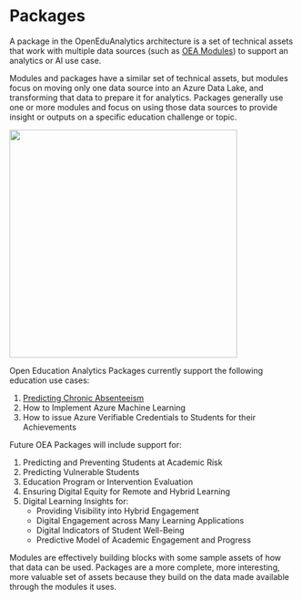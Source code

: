 # Packages
A package in the OpenEduAnalytics architecture is a set of technical assets that work with multiple data sources (such as [OEA Modules](https://github.com/microsoft/OpenEduAnalytics/tree/main/modules)) to support an analytics or AI use case.  

Modules and packages have a similar set of technical assets, but modules focus on moving only one data source into an Azure Data Lake, and transforming that data to prepare it for analytics. Packages generally use one or more modules and focus on using those data sources to provide insight or outputs on a specific education challenge or topic.  

<img height="400" src="https://github.com/microsoft/OpenEduAnalytics/blob/main/docs/pics/oea-ref-arch-package.jpg">

Open Education Analytics Packages currently support the following education use cases: 

1. <a href="https://github.com/microsoft/OpenEduAnalytics/tree/main/packages/package_catalog/Chronic_Absenteeism"> Predicting Chronic Absenteeism </a>
2. How to Implement Azure Machine Learning 
3. How to issue Azure Verifiable Credentials to Students for their Achievements


Future OEA Packages will include support for: 

  1. Predicting and Preventing Students at Academic Risk 
  2. Predicting Vulnerable Students 
  3. Education Program or Intervention Evaluation 
  4. Ensuring Digital Equity for Remote and Hybrid Learning 
  5. Digital Learning Insights for: 
      - Providing Visibility into Hybrid Engagement 
      - Digital Engagement across Many Learning Applications 
      - Digital Indicators of Student Well-Being 
      - Predictive Model of Academic Engagement and Progress  

Modules are effectively building blocks with some sample assets of how that data can be used. Packages are a more complete, more interesting, more valuable set of assets because they build on the data made available through the modules it uses. 

